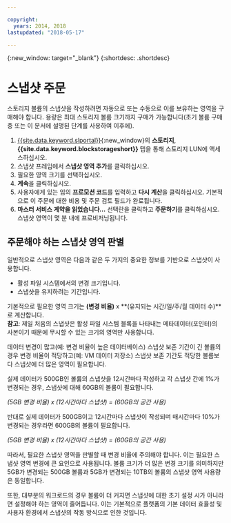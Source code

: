 ```yaml
---

copyright:
  years: 2014, 2018
lastupdated: "2018-05-17"

---
```

{:new_window: target="_blank"}
{:shortdesc: .shortdesc}

# 스냅샷 주문

스토리지 볼륨의 스냅샷을 작성하려면 자동으로 또는 수동으로 이를 보유하는 영역을 구매해야 합니다. 용량은 최대 스토리지 볼륨 크기까지 구매가 가능합니다(초기 볼륨 구매 중 또는 이 문서에 설명된 단계를 사용하여 이후에).

1. [{{site.data.keyword.slportal}}](https://control.softlayer.com/){:new_window}의 **스토리지**, **{{site.data.keyword.blockstorageshort}}** 탭을 통해 스토리지 LUN에 액세스하십시오.
2. 스냅샷 프레임에서 **스냅샷 영역 추가**를 클릭하십시오.
3. 필요한 영역 크기를 선택하십시오. 
4. **계속**을 클릭하십시오.
5. 사용자에게 있는 임의 **프로모션 코드**를 입력하고 **다시 계산**을 클릭하십시오. 기본적으로 이 주문에 대한 비용 및 주문 검토 필드가 완료됩니다.
6. **마스터 서비스 계약을 읽었습니다…** 선택란을 클릭하고 **주문하기**를 클릭하십시오. 스냅샷 영역이 몇 분 내에 프로비저닝됩니다.

## 주문해야 하는 스냅샷 영역 판별

일반적으로 스냅샷 영역은 다음과 같은 두 가지의 중요한 정보를 기반으로 스냅샷이 사용합니다.
- 활성 파일 시스템에서의 변경 크기입니다.
- 스냅샷을 유지하려는 기간입니다.  

기본적으로 필요한 영역 크기는 **(변경 비율)** x **(유지되는 시간/일/주/월 데이터 수)**로 계산합니다.  
**참고**: 제일 처음의 스냅샷은 활성 파일 시스템 블록을 나타내는 메타데이터(포인터)의 사본이기 때문에 무시할 수 있는 크기의 영역만 사용합니다. 

데이터 변경이 많고(예: 변경 비율이 높은 데이터베이스) 스냅샷 보존 기간이 긴 볼륨의 경우 변경 비율이 적당하고(예: VM 데이터 저장소) 스냅샷 보존 기간도 적당한 볼륨보다 스냅샷에 더 많은 영역이 필요합니다. 

실제 데이터가 500GB인 볼륨의 스냅샷을 12시간마다 작성하고 각 스냅샷 간에 1%가 변경되는 경우, 스냅샷에 대해 60GB의 볼륨이 필요합니다.

*(5GB 변경 비율) x (12시간마다 스냅샷) = (60GB의 공간 사용)*

반대로 실제 데이터가 500GB이고 12시간마다 스냅샷이 작성되며 매시간마다 10%가 변경되는 경우라면 600GB의 볼륨이 필요합니다.

*(5GB 변경 비율) x (12시간마다 스냅샷) = (60GB의 공간 사용)*

따라서, 필요한 스냅샷 영역을 판별할 때 변경 비율에 주의해야 합니다. 이는 필요한 스냅샷 영역 변경에 큰 요인으로 사용됩니다.  볼륨 크기가 더 많은 변경 크기를 의미하지만 5GB가 변경되는 500GB 볼륨과 5GB가 변경되는 10TB의 볼륨의 스냅샷 영역 사용량은 동일합니다.

또한, 대부분의 워크로드의 경우 볼륨이 더 커지면 스냅샷에 대한 초기 설정 시가 아니라면 설정해야 하는 영역이 줄어듭니다. 이는 기본적으로 플랫폼의 기본 데이터 효율성 및 사용자 환경에서 스냅샷의 작동 방식으로 인한 것입니다.



